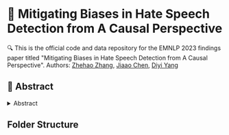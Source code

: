 # 📜 Mitigating Biases in Hate Speech Detection from A Causal Perspective

🔍 This is the official code and data repository for the EMNLP 2023 findings paper titled "Mitigating Biases in Hate Speech Detection from A Causal Perspective".
Authors: [Zhehao Zhang](https://zzh-sjtu.github.io/zhehaozhang.github.io/), [Jiaao Chen](https://cs.stanford.edu/people/jiaaoc/), [Diyi Yang](https://cs.stanford.edu/~diyiy/)

## 🌟 Abstract

<details><summary>Abstract</summary>

Nowadays, many hate speech detectors are built to automatically detect hateful content. However, their training sets are sometimes skewed towards certain stereotypes (e.g., race or religion-related). As a result, the detectors are prone to depend on some shortcuts for predictions. Previous works mainly focus on token-level analysis and heavily rely on human experts' annotations to identify spurious correlations, which is not only costly but also incapable of discovering higher-level artifacts. In this work, we use grammar induction to find grammar patterns for hate speech and analyze this phenomenon from a causal perspective. Concretely, we categorize and verify different biases based on their spuriousness and influence on the model prediction. Then, we propose two mitigation approaches including Multi-Task Intervention and Data-Specific Intervention based on these confounders.
Experiments conducted on 9 hate speech datasets demonstrate the effectiveness of our approaches.

</details>

## Folder Structure

